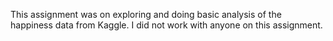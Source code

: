 This assignment was on exploring and doing basic analysis of the happiness data from Kaggle.
I did not work with anyone on this assignment.
